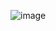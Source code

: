 ![image](https://user-images.githubusercontent.com/68372094/154382949-57135348-ae62-488f-9897-10985512d2f5.png)
